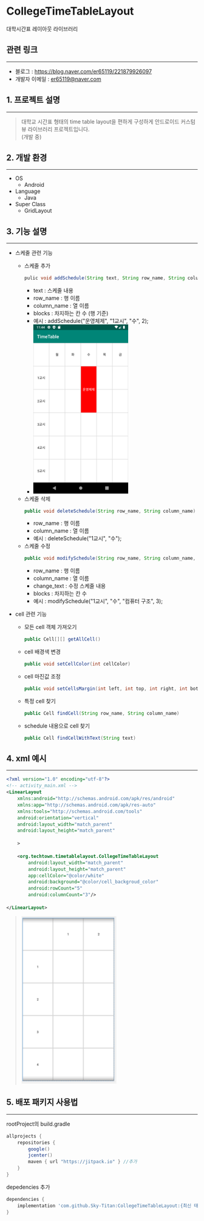 # CollegeTimeTableLayout
대학시간표 레이아웃 라이브러리  

## 관련 링크
------------------
- 블로그 : https://blog.naver.com/er65119/221879926097
- 개발자 이메일 : er65119@naver.com


## 1. 프로젝트 설명
--------------------
> 대학교 시간표 형태의 time table layout을 편하게 구성하게  안드로이드 커스텀 뷰 라이브러리 프로젝트입니다.  
(개발 중)


## 2. 개발 환경
--------------------
- OS
  - Android
- Language
  - Java
- Super Class
  - GridLayout

  
## 3. 기능 설명
--------------------
- 스케줄 관련 기능
  - 스케줄 추가  
    ```java
    pulic void addSchedule(String text, String row_name, String column_name, int blocks)
    ```
    - text : 스케줄 내용
    - row_name : 행 이름
    - column_name : 열 이름
    - blocks : 차지하는 칸 수 (행 기준)
    - 예시 : addSchedule("운영체제", "1교시", "수", 2);
    - <img src=./img/screenshot_1.png width="250">
  - 스케줄 삭제  
    ```java
    public void deleteSchedule(String row_name, String column_name)
    ```
    - row_name : 행 이름
    - column_name : 열 이름
    - 예시 : deleteSchedule("1교시", "수");
  - 스케줄 수정  
    ```java
    public void modifySchedule(String row_name, String column_name, String change_text, int blocks)
    ```
    - row_name : 행 이름
    - column_name : 열 이름
    - change_text : 수정 스케줄 내용
    - blocks : 차지하는 칸 수
    - 예시 : modifySchedule("1교시", "수", "컴퓨터 구조", 3);
    
    
- cell 관련 기능
  - 모든 cell 객체 가져오기
    ```java
    public Cell[][] getAllCell()
    ```
  - cell 배경색 변경
    ```java 
    public void setCellColor(int cellColor)
    ```
  - cell 마진값 조정
    ```java
    public void setCellsMargin(int left, int top, int right, int bottom)
    ```
  - 특정 cell 찾기
    ```java
    public Cell findCell(String row_name, String column_name)
    ```
  - schedule 내용으로 cell 찾기
    ```java
    public Cell findCellWithText(String text)
    ```


## 4. xml 예시
--------------
>
```xml
<?xml version="1.0" encoding="utf-8"?>
<!-- activity_main.xml -->
<LinearLayout
    xmlns:android="http://schemas.android.com/apk/res/android"
    xmlns:app="http://schemas.android.com/apk/res-auto"
    xmlns:tools="http://schemas.android.com/tools"
    android:orientation="vertical"
    android:layout_width="match_parent"
    android:layout_height="match_parent"

    >

    <org.techtown.timetablelayout.CollegeTimeTableLayout
        android:layout_width="match_parent"
        android:layout_height="match_parent"
        app:cellColor="@color/white"
        android:background="@color/cell_backgroud_color"
        android:rowCount="5"
        android:columnCount="3"/>

</LinearLayout>
```
> <img src=./img/screenshot_2.png width="250">


## 5. 배포 패키지 사용법
---------------
rootProject의 build.gradle
```gradle
allprojects {
    repositories {
        google()
        jcenter()
        maven { url "https://jitpack.io" } //추가
    }
}
```
depedencies 추가
```gradle
dependencies {
    implementation 'com.github.Sky-Titan:CollegeTimeTableLayout:{최신 태그 버전}' //현재 릴리즈 버전 태그 : 0.1-beta
}
```
